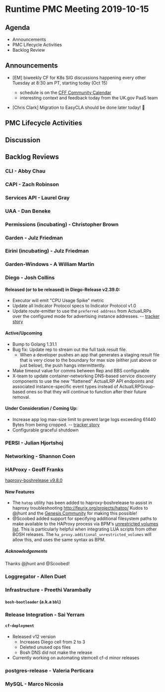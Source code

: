 # Runtime PMC Meeting 2019-10-15

## Agenda

* Announcements
* PMC Lifecycle Activities
* Backlog Review


## Announcements

- [EM] biweekly CF for K8s SIG discussions happening every other Tuesday at 8:30 am PT, starting today (Oct 15)
  - schedule is on the [CFF Community Calendar](https://www.cloudfoundry.org/community-calendar/)
  - interesting context and feedback today from the UK.gov PaaS team

- [Chris Clark] Migration to EasyCLA should be done later today! :tada:

## PMC Lifecycle Activities


## Discussion


## Backlog Reviews

### CLI - Abby Chau


### CAPI - Zach Robinson


### Services API - Laurel Gray


### UAA - Dan Beneke


### Permissions (incubating) - Christopher Brown


### Garden - Julz Friedman


### Eirini (incubating) - Julz Friedman


### Garden-Windows - A William Martin


### Diego - Josh Collins
#### Released (or to be released) in Diego-Release v2.39.0:
- Executor will emit "CPU Usage Spike" metric
- Update all Indicator Protocol specs to Indicator Protocol v1.0
- Update route-emitter to use the `preferred address` from ActualLRPs over the configured mode for advertising instance addresses. -- [tracker story](https://www.pivotaltracker.com/story/show/166501449)

#### Active/Upcoming
- Bump to Golang 1.31.1
- Bug fix: Update rep to stream out the full task result file.
  - When a developer pushes an app that generates a staging result file that is very close to the boundary for max size (either just above or just below), the push hangs intermittently.
- Make timeout value for comms between Rep and BBS configurable
- X-team to update container-networking DNS-based service discovery components to use the new "flattened" ActualLRP API endpoints and associated instance-specific event types instead of ActualLRPGroup-based ones so that they will continue to function after their future removal.

#### Under Consideration / Coming Up:
- Increase app log max-size limit to prevent large logs exceeding 61440 Bytes from being cropped. -- [tracker story](https://www.pivotaltracker.com/story/show/168090822)
- Configurable graceful shutdown

### PERSI - Julian Hjortshoj


### Networking - Shannon Coen


### HAProxy - Geoff Franks

[haproxy-boshrelease v9.8.0](https://github.com/cloudfoundry-incubator/haproxy-boshrelease/releases/tag/v9.8.0)
#### New Features

- The `hatop` utility has been added to haproxy-boshrelease to assist in haproxy troubleshooting
  http://feurix.org/projects/hatop/ Kudos to @jhunt and the [Genesis Community](https://github.com/genesis-community) for making this possible!
- @Scoobed added support for specifying additional filesystem paths to make available to the HAProxy
  process via BPM's [unrestricted volumes list](https://github.com/cloudfoundry/bpm-release/blob/master/docs/config.md#unsafe-schema).
  This is particularly helpful when integrating LUA scripts from other BOSH releases. The
  `ha_proxy.additional_unrestricted_volumes` will allow this, and uses the same syntax as BPM.

##### Acknowledgements

Thanks @jhunt and @Scoobed!


### Loggregator - Allen Duet


### Infrastructure - Preethi Varambally

#### `bosh-bootloader` (a.k.a `bbl`)


### Release Integration - Sai Yerram

#### `cf-deployment`
- Released v12 version
  - Increases Diego cell from 2 to 3
  - Deleted unused ops files
  - Bosh DNS did not make the release
- Currently working on automating stemcell cf-d minor releases


### postgres-release - Valeria Perticara


### MySQL - Marco Nicosia
